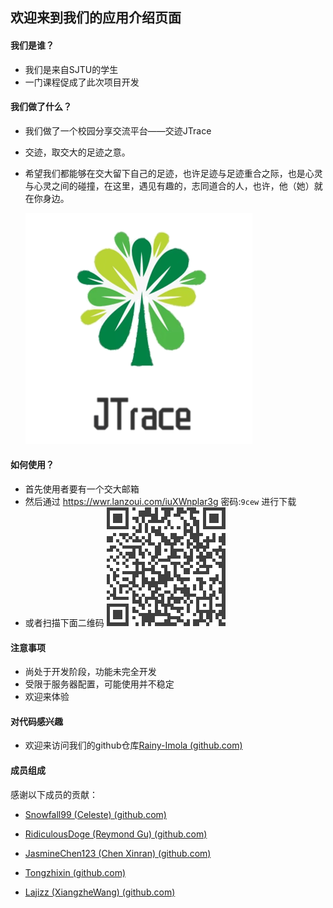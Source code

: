 ## 欢迎来到我们的应用介绍页面

#### 我们是谁？

* 我们是来自SJTU的学生
* 一门课程促成了此次项目开发

#### 我们做了什么？

* 我们做了一个校园分享交流平台——交迹JTrace

* 交迹，取交大的足迹之意。

* 希望我们都能够在交大留下自己的足迹，也许足迹与足迹重合之际，也是心灵与心灵之间的碰撞，在这里，遇见有趣的，志同道合的人，也许，他（她）就在你身边。

  ![logo](./picture/logo.png)

#### 如何使用？

* 首先使用者要有一个交大邮箱
* 然后通过 https://wwr.lanzoui.com/iuXWnplar3g 密码:`9cew` 进行下载
* 或者扫描下面二维码
  ![logo](./picture/download.png)

#### 注意事项

* 尚处于开发阶段，功能未完全开发
* 受限于服务器配置，可能使用并不稳定
* 欢迎来体验

#### 对代码感兴趣

* 欢迎来访问我们的github仓库[Rainy-Imola (github.com)](https://github.com/Rainy-Imola)

#### 成员组成

感谢以下成员的贡献：

* [Snowfall99 (Celeste) (github.com)](https://github.com/Snowfall99)

* [RidiculousDoge (Reymond Gu) (github.com)](https://github.com/RidiculousDoge)

* [JasmineChen123 (Chen Xinran) (github.com)](https://github.com/JasmineChen123)
* [Tongzhixin (github.com)](https://github.com/Tongzhixin)
* [Lajizz (XiangzheWang) (github.com)](https://github.com/Lajizz)

